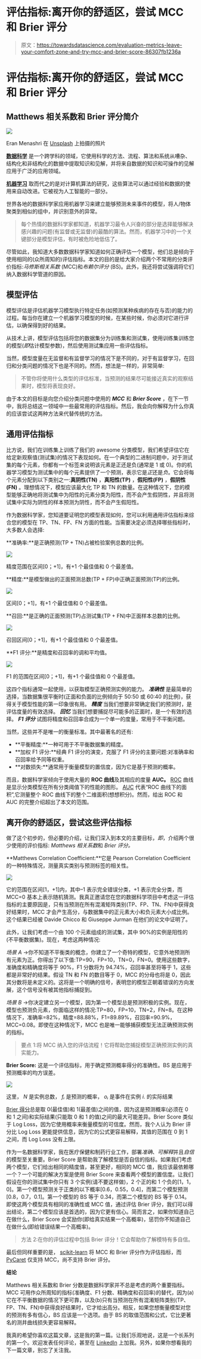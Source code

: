 # 评估指标:离开你的舒适区，尝试 MCC 和 Brier 评分

> 原文：<https://towardsdatascience.com/evaluation-metrics-leave-your-comfort-zone-and-try-mcc-and-brier-score-86307fb1236a>

# 评估指标:离开你的舒适区，尝试 MCC 和 Brier 评分

## Matthews 相关系数和 Brier 评分简介

![](img/f4d3a37e05069290056c5b2ec8710462.png)

Eran Menashri 在 [Unsplash](https://unsplash.com?utm_source=medium&utm_medium=referral) 上拍摄的照片

[**数据科学**](https://en.wikipedia.org/wiki/Data_science) 是一个跨学科的领域，它使用科学的方法、流程、算法和系统从嘈杂、结构化和非结构化的数据中提取知识和见解，并将来自数据的知识和可操作的见解应用于广泛的应用领域。

[**机器学习**](https://en.wikipedia.org/wiki/Machine_learning) 取而代之的是对计算机算法的研究，这些算法可以通过经验和数据的使用来自动改进。它被视为人工智能的一部分。

世界各地的数据科学家应用机器学习来建立能够预测未来事件的模型，将人/物体聚类到相似的组中，并识别意外的异常。

> 每个热情的数据科学家都知道，机器学习最令人兴奋的部分是选择能够解决感兴趣的问题(有监督或无监督)的最酷的算法。然而，机器学习中的一个关键部分是模型评估，有时被危险地低估了。

尽管如此，我知道大多数数据科学家知道如何正确评估一个模型，他们总是倾向于使用相同的(众所周知的)评估指标。本文的目的是给大家介绍两个不常用的分类评价指标:*马修斯相关系数* (MCC)和*布赖尔评分* (BS)。此外，我还将尝试强调将它们纳入数据科学管道的原因。

## 模型评估

模型评估是评估机器学习模型执行特定任务(如预测某种疾病的存在与否)的能力的过程。每当你在建立一个机器学习模型的时候，在某些时候，你必须对它进行评估，以确保得到好的结果。

从技术上讲，模型评估包括将您的数据集分为训练集和测试集，使用训练集训练您的模型(*即*估计模型参数)，然后使用测试集应用一些评估指标。

当然，模型度量在无监督和有监督学习的情况下是不同的，对于有监督学习，在回归和分类问题的情况下也是不同的。然而，想法是一样的，非常简单:

> 不管你将使用什么类型的评估标准，当预测的结果尽可能接近真实的观察结果时，模型将表现良好。

由于本文的目标是向您介绍分类问题中使用的 ***MCC*** 和 ***Brier Score*** ，在下一节中，我将总结这一领域中一些最常用的评估指标。然后，我会向你解释为什么你真的应该尝试这两种方法来代替传统的方法。

## 通用评估指标

比方说，我们在训练集上训练了我们的 awesome 分类模型，我们希望评估它在给定新观察值(测试集)的情况下表现如何。在一个典型的二进制问题中，对于测试集的每个元素，你都有一个标签来说明该元素是正还是负(通常是 1 或 0)。你的机器学习模型为测试集中的每个元素提供了一个预测，表示它是*正*还是*负*。它会将每个元素分配到以下类别之一:**真阴性(TN)** ，**真阳性(TP)** ，**假阳性(FP)** ，**假阴性(FN)** 。理想情况下，模型应该最大化 TP 和 TN 的数量。在这种情况下，您的模型能够正确地将测试集中为阳性的元素分类为阳性，而不会产生假阴性，并且将测试集中实际为阴性的样本预测为阴性，而不会产生假阳性。

作为数据科学家，您知道要证明您的模型表现如何，您可以利用通用评估指标来综合您的模型在 TP、TN、FP、FN 方面的性能。当需要决定必须选择哪些指标时，大多数人会选择:

**准确率:**是正确预测(TP + TN)占被检验案例总数的比例。

![](img/05002222f529d5bbff02ae056d0bc0f5.png)

精度范围在区间[0；+1]，有+1 个最佳值和 0 个最差值。

**精度:**是模型做出的正面预测总数(TP + FP)中正确正面预测(TP)的比例。

![](img/cc886fb921bb168f5a35d65aa748bc52.png)

区间[0；+1]，有+1 个最佳值和 0 个最差值。

**召回:**是正确的正面预测(TP)占测试集(TP + FN)中正面样本总数的比例。

![](img/c998bd1588174904ddeaf29fed4df0cf.png)

召回区间[0；+1]，有+1 个最佳值和 0 个最差值。

**F1 评分:**是精度和召回率的调和平均值。

![](img/be86194903ed503972a1e9b048a4f4e7.png)

F1 的范围在区间[0；+1]，有+1 个最佳值和 0 个最差值。

这四个指标通常一起使用，以获取模型正确预测实例的能力。 ***准确性*** 是最简单的选择，当数据集很平衡时(正面和负面的比例倾向于 50:50 或 60:40 的比例)，获得关于模型性能的第一印象很有用。 ***精度*** 当我们想要非常确定我们的预测时，是评估度量的有效选择。 ***回忆*** 当我们想要捕捉尽可能多的正面时，是一个有效的选择。 ***F1 评分*** 试图将精度和召回率合成为一个单一的度量，常用于不平衡问题。

当然，这些并不是唯一的衡量标准。其中最著名的还有:

*   **平衡精度:**一种可用于不平衡数据集的精度。
*   **加权 F1 评分:**经典 F1 评分的演变，克服了 F1 评分的主要问题:对准确率和召回率给予同等权重。
*   **对数损失:**通常用于衡量模型的置信度，因为它是基于预测的概率。

而且，数据科学家倾向于使用大量的 **ROC 曲线**及其相应的度量 **AUC。** [ROC](https://developers.google.com/machine-learning/crash-course/classification/roc-and-auc) 曲线是显示分类模型在所有分类阈值下的性能的图形。 [AUC](https://developers.google.com/machine-learning/crash-course/classification/roc-and-auc) 代表“ROC 曲线下的面积”,它测量整个 ROC 曲线下的整个二维面积(想想积分)。然而，给出 ROC 和 AUC 的完整介绍超出了本文的范围。

## 离开你的舒适区，尝试这些评估指标

做了这个初步的，但必要的介绍，让我们深入到本文的主要目标，*即*，介绍两个很少使用的评价指标: *Matthews 相关系数*和 *Brier 评分。*

**Matthews Correlation Coefficient:**它是 Pearson Correlation Coefficient 的一种特殊情况，测量真实类别与预测标签的相关性。

![](img/5d976e353aafd49e94274df50667b3f0.png)

它的范围在区间[1，+1]内，其中–1 表示完全错误分类，+1 表示完全分类，而 MCC=0 基本上表示随机猜测。我真正邀请您在您的数据科学项目中考虑这一评估指标的主要原因是，只有当预测在所有混淆矩阵类别(TP、FP、TN、FN)中获得良好结果时，MCC 才会产生高分，与数据集中的正元素大小和负元素大小成比例。这个结果已经被 Davide Chicco 和 Giuseppe Jurman 在他们的论文中证明了。

此外，让我们考虑一个由 100 个元素组成的测试集，其中 90%的实例是阳性的(不平衡数据集)。现在，考虑这两种情况:

*场景 A* →你不知道不平衡类的概念，你建立了一个奇特的模型，它意外地预测所有元素为正。你得出了以下值:TP=90，FP=10，TN=0，FN=0。使用这些数字，准确度和精确度将等于 90%，F1 分数将为 94.74%，召回率甚至将等于 1，这些都是非常好的结果。假设 TN 和 FN 的数目等于 0，MCC 的分母也将是 0，因此其分数将是未定义的。这将是一个明确的信号，表明您的模型正朝着错误的方向发展，这个信号没有被其他指标捕捉到。

*场景 B* →你决定建立另一个模型，因为第一个模型总是预测积极的实例。现在，模型也预测负元素，你面临这样的情况:TP=80，FP=10，TN=2，FN=8。在这种情况下，准确率=82%，精度=88.88%，F1=89.89%，召回率=90.9%，MCC=0.08。即使在这种情况下，MCC 也是唯一能够捕获模型无法正确预测实例的指标。

> 要点 1:将 MCC 纳入您的评估流程！它将帮助您捕捉模型正确预测实例的真实能力。

**Brier Score:** 这是一个评估指标，用于确定预测概率得分的准确性。BS 是应用于预测概率的均方误差。

![](img/e260c6cbd4ac21c53dd55317581b6284.png)

这里， *N* 是实例总数， *fᵢ* 是预测的概率， *oᵢ* 是事件在实例 *i.* 的实际结果

[Brier 得分](https://scikit-learn.org/stable/modules/generated/sklearn.metrics.brier_score_loss.html)总是取 0(最佳值)和 1(最差值)之间的值，因为这是预测概率(必须在 0 和 1 之间)和实际结果(只能取 0 和 1 的值)之间的最大可能差异。Brier Score 类似于 Log Loss，因为它使用概率来衡量模型的可信度。然而，我个人认为 Brier 评分比 Log Loss 更能提供信息，因为它的公式更容易解释，其值的范围在 0 到 1 之间，而 Log Loss 没有上限。

作为一名数据科学家，我在医疗保健和制药行业工作，部署*准确*、*可解释*并且*自信*的模型至关重要。Brier Score 是帮助我了解模型是否自信的指标。如果我们考虑两个模型，它们给出相同的精度值，甚至更好，相同的 MCC 值，我应该最依赖哪一个？一个可能的解决方案是使用 Brier Score 来查看两个模型的置信度。让我们假设在你的测试集中你只有 3 个实例(请不要这样做)，2 个正的和 1 个负的[1，1，0]。第一个模型预测关于正类的以下概率[0.6，0.55，0.4]，而第二个模型预测[0.8，0.7，0.1]。第一个模型的 BS 等于 0.34，而第二个模型的 BS 等于 0.14。即使这两个模型具有相同的准确性或 MCC 值，通过评估 Brier 评分，我们可以得出结论，第二个模型应该是首选的，因为它更有信心。简而言之，如果你知道自己在做什么，Brier Score 会奖励你(即给真实结果一个高概率)，惩罚你不知道自己在做什么(即给错误结果一个高概率)。

> 方法 2:在你的评估过程中包括 Brier 评分！它会帮助你了解模特有多自信。

最后但同样重要的是， [scikit-learn](https://scikit-learn.org/stable/modules/model_evaluation.html) 将 MCC 和 Brier 评分作为评估指标，而 [PyCaret](https://pycaret.org/compare-models/) 仅支持 MCC，尚不支持 Brier 评分。

**结论**

Matthews 相关系数和 Brier 分数是数据科学家并不总是考虑的两个重要指标。MCC 可用作众所周知的指标(准确度、F1 分数、精确度和召回率)的替代，因为(a)它在不平衡数据的情况下更可靠，以及(b)只有当预测在所有混淆矩阵类别(TP、FP、TN、FN)中获得良好结果时，它才给出高分。相反，如果您想衡量模型对您的预测有多有信心，BS 应该是一个选项。由于 BS 的取值范围和公式，它比更著名的测井曲线损失更容易解释。

我真的希望你喜欢这篇文章，这是我的第一篇。让我们乐观地说，这是一个长系列的第一个。欢迎发表任何评论，甚至在 [LinkedIn](https://www.linkedin.com/in/federicocomotto/) 上加我。另外，如果你想看我的下一篇文章，别忘了关注我。
